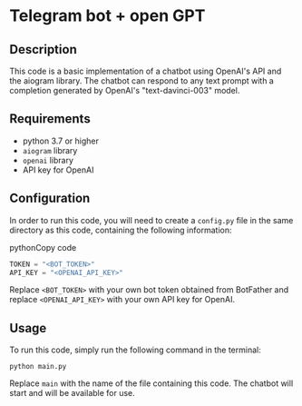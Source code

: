 # Telegram bot + open GPT
## Description

This code is a basic implementation of a chatbot using OpenAI's API and the aiogram library. The chatbot can respond to any text prompt with a completion generated by OpenAI's "text-davinci-003" model.

## Requirements

-   python 3.7 or higher
-   `aiogram` library
-   `openai` library
-   API key for OpenAI

## Configuration

In order to run this code, you will need to create a `config.py` file in the same directory as this code, containing the following information:

pythonCopy code


```python
TOKEN = "<BOT_TOKEN>"
API_KEY = "<OPENAI_API_KEY>"
```


Replace `<BOT_TOKEN>` with your own bot token obtained from BotFather and replace `<OPENAI_API_KEY>` with your own API key for OpenAI.

## Usage

To run this code, simply run the following command in the terminal:

`python main.py`

Replace `main` with the name of the file containing this code. The chatbot will start and will be available for use.
